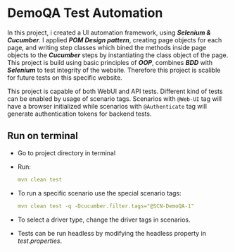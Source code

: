# DemoQA Test Automation
In this project, i created a UI automation framework, using _**Selenium & Cucumber**_. I applied _**POM Design pattern**_, creating page objects for each page, and writing step classes which bined the methods inside page objects to the _**Cucumber**_ steps by instantiating the class object of the page. This project is build using basic principles of _**OOP**_, combines _**BDD**_ with _**Selenium**_ to test integrity of the website. Therefore this project is scalible for future tests on this specific website. 

This project is capable of both WebUI and API tests. Different kind of tests can be enabled by usage of scenario tags. Scenarios with `@Web-UI` tag will have a browser initialized while scenarios with `@Authenticate` tag will generate authentication tokens for backend tests.

## Run on terminal

- Go to project directory in terminal

- Run:
    ```yml
    mvn clean test
    ```

- To run a specific scenario use the special scenario tags:
    ```yml
    mvn clean test -q -Dcucumber.filter.tags="@SCN-DemoQA-1"
    ```
- To select a driver type, change the driver tags in scenarios.

- Tests can be run headless by modifying the headless property in _test.properties_.
